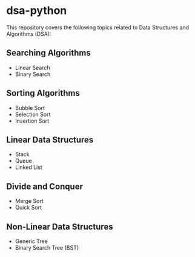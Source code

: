 ﻿# dsa-python

This repository covers the following topics related to Data Structures and Algorithms (DSA):

## Searching Algorithms
- Linear Search
- Binary Search

## Sorting Algorithms
- Bubble Sort
- Selection Sort
- Insertion Sort

## Linear Data Structures
- Stack
- Queue
- Linked List

## Divide and Conquer
- Merge Sort
- Quick Sort

## Non-Linear Data Structures
- Generic Tree
- Binary Search Tree (BST)
